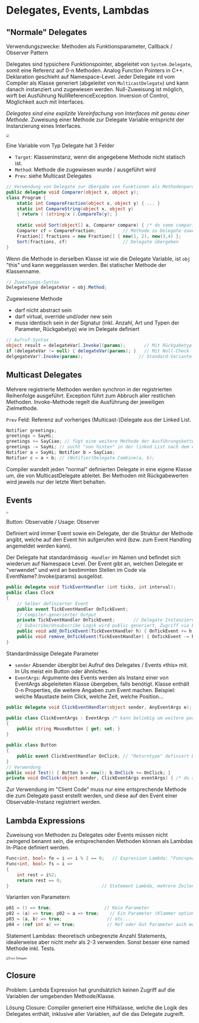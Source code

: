 # Delegates, Events, Lambdas

## "Normale" Delegates

Verwendungszwecke: Methoden als Funktionsparameter, Callback / Observer Pattern

Delegates sind typsichere Funktionspointer, abgeleitet von `System.Delegate`, somit eine Referenz auf 0-n Methoden. Analog Function Pointers in C++. Deklaration geschieht auf Namespace-Level.
Jeder Delegate ird vom Compiler als Klasse generiert (abgeleitet von `MulticastDelegate`) und kann danach instanziert und zugewiesen werden. Null-Zuweisung ist möglich, wirft bei Ausführung NullReferenceException. Inversion of Control, Möglichkeit auch mit Interfaces. 

*Delegates sind eine explizite Vereinfachung von Interfaces mit genau einer Methode.* Zuweisung einer Methode zur Delegate Variable entspricht der Instanzierung eines Interfaces.

<img src="C:\Users\luzia\OneDrive - OST\01_Aktuelles_Semester\MsTe\res\csharp-delegate-interface.png" style="zoom:50%;" />

Eine Variable vom Typ Delegate hat 3 Felder

- `Target`: Klasseninstanz, wenn die angegebene Methode nicht statisch ist. 
- `Method`: Methode die zugewiesen wurde / ausgeführt wird
- `Prev`: siehe Multicast Delegates

```csharp
// Verwendung von Delegate zur Übergabe von Funktionen als Methodenparameter
public delegate void Comparer(object x, object y);
class Program {
    static int CompareFraction(object x, object y) { ... }
	static int CompareString(object x, object y)
    { return ( (string)x ).CompareTo(y); }
    
    static void Sort(object[] a, Comparer compare) { /* do some comparison using delegate */ }
    Comparer cf = CompareFraction;			// Methode zu Delegate zuweisen
    Fraction[] fractions = new Fraction[] { new(1, 2), new(3,4) };
    Sort(fractions, cf)						// Delegate übergeben
}
```

Wenn die Methode in derselben Klasse ist wie die Delegate Variable, ist `obj` "this" und kann weggelassen werden. 
Bei statischer Methode der Klassenname.

```csharp
// Zuweisungs-Syntax
DelegateType delegateVar = obj.Method;
```

Zugewiesene Methode 

- darf nicht abstract sein
- darf virtual, override und/oder new sein
- muss identisch sein in der Signatur (inkl. Anzahl, Art und Typen der Parameter, Rückgabetyp) wie im Delegate definiert

```csharp
// Aufruf-Syntax
object result = delegateVar[.Invoke](params); 		// Mit Rückgabetyp
if (delegateVar != null) { delegateVar(params); }	// Mit Null-Check
delgegateVar?.Invoke(params);					  // Standard-Variante ab C# 6.0 mit Null-Check
```

## Multicast Delegates

Mehrere registrierte Methoden werden synchron in der registrierten Reihenfolge ausgeführt. Exception führt zum Abbruch aller restlichen Methoden. Invoke-Methode regelt die Ausführung der jeweiligen Zielmethode.

`Prev` Feld: Referenz auf vorheriges (Multicast-)Delegate aus der Linked List.

```csharp
Notifier greetings;
greetings = SayHi;
greetings += SayCiao; // fügt eine weitere Methode der Ausführungskette hinzu
greetings -= SayHi; // sucht "von hinten" in der linked List nach dem ersten Match und entfernt ihn.
Notifier a = SayHi; Notifier b = SayCiao;
Notifier c = a + b; // (Notifier)Delegate.Combine(a, b);
```

Compiler wandelt jeden "normal" definierten Delegate in eine eigene Klasse um, die von MulticastDelegate ableitet. Bei Methoden mit Rückgabewerten wird jeweils nur der letzte Wert behalten.

## Events

<img src="C:\Users\luzia\OneDrive - OST\01_Aktuelles_Semester\MsTe\res\csharp-events.png" style="zoom: 35%;" />

Button: Observable / Usage: Observer

Definiert wird immer Event sowie ein Delegate, der die Struktur der Methode angibt, welche auf den Event hin aufgerufen wird (bzw. zum Event Handling angemeldet werden kann).

Der Delegate hat standardmässig `-Handler` im Namen und befindet sich wiederum auf Namespace Level.
Der Event gibt an, welchen Delegate er "verwendet" und wird an bestimmten Stellen im Code via EventName?.Invoke(params) ausgelöst.

```csharp
public delegate void TickEventHandler (int ticks, int interval);
public class Clock
{
    // Selber definierter Event
    public event TickEventHandler OnTickEvent;
    // Compiler-generierter Output
    private TickEventHandler OnTickEvent;		// Delegate Instanzierung wird private
    // Subscribe/Unsubscribe Logik wird public generiert, Zugriff via Event (+=/-=)
    public void add_OnTickEvent(TickEventHandler h) { OnTickEvent += h; }
    public void remove_OnTickEvent(TickEventHandler) { OnTickEvent -= h; }
}
```

Standardmässige Delegate Parameter 

- `sender` Absender übergibt bei Aufruf des Delegates / Events «this» mit. In UIs meist ein Button oder ähnliches.
- `EventArgs`: Argumente des Events werden als Instanz einer von EventArgs abgeleiteten Klasse übergeben, falls benötigt. Klasse enthält 0-n Properties, die weitere Angaben zum Event machen. Beispiel: welche Maustaste beim Click, welche Zeit, welche Position... 

```csharp
public delegate void ClickEventHandler(object sender, AnyEventArgs e);

public class ClickEventArgs : EventArgs /* kann beliebig um weitere parameter ergänzt werden*/ 
{ 
    public string MouseButton { get; set; } 
}

public class Button 
{ 
    public event ClickEventHandler OnClick; // "Returntype" definiert Delegate, der den Event "handeln" kann
}
// Verwendung
public void Test() { Button b = new(); b.OnClick += OnClick; }
private void OnClick(object sender, ClickEventArgs eventArgs) { /* do something */ }
```

Zur Verwendung im "Client Code" muss nur eine entsprechende Methode die zum Delegate passt erstellt werden, und diese auf den Event einer Observable-Instanz registriert werden.

## Lambda Expressions

Zuweisung von Methoden zu Delegates oder Events müssen nicht zwingend benannt sein, die entsprechenden Methoden können als Lambdas In-Place definiert werden.

```csharp
Func<int, bool> fe = i => i % 2 == 0; 	// Expression Lambda: "Func<param, param, .., return type>"
Func<int, bool> fs = i => 
{
    int rest = i%2;
    return rest == 0;
}									// Statement Lambda, mehrere Zeilen mit { } eingepackt
```

Varianten von Parametern

```csharp
p01 = () => true; 					 // Kein Parameter
p02 = (a) => true; p02 = a => true;    // Ein Parameter (Klammer optional)
p03 = (a, b) => true; 				  // etc...
p04 = (ref int a) => true; 			  // Ref oder Out Parameter auch möglich
```

Statement Lambdas: theoretisch unbegrenzte Anzahl Statements, idealerweise aber nicht mehr als 2-3 verwenden. Sonst besser eine named Methode inkl. Tests.

<img src="C:\Users\luzia\OneDrive - Ost\01_Aktuelles_Semester\MsTe\res\csharp-func-delegate.png" alt="Func Delegate" style="zoom: 50%;" />

## Closure

Problem: Lambda Expression hat grundsätzlich keinen Zugriff auf die Variablen der umgebenden Methode/Klasse.

Lösung Closure: Compiler generiert eine Hilfsklasse, welche die Logik des Delegates enthält, inklusive aller Variablen, auf die das Delegate zugreift. 

